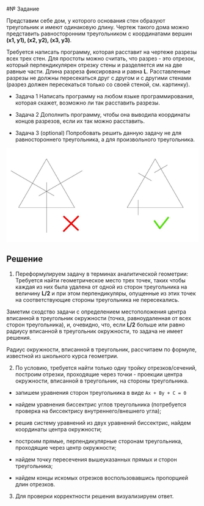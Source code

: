 #№ Задание

Представим себе дом, у которого основания стен образуют треугольник и имеют одинаковую длину. Чертеж такого дома можно представить равносторонним треугольником с координатами вершин **(x1, y1), (x2, y2), (x3, y3)**.

Требуется написать программу, которая расставит на чертеже разрезы всех трех стен. Для простоты можно считать, что разрез - это отрезок, который перпендикулярен отрезку стены и разделяется им на две равные части. Длина разреза фиксирована и равна **L**.
Расставленные разрезы не должны пересекаться друг с другом и с другими стенами (разрез должен пересекаться только со своей стеной, см. картинку).

- Задача 1
Написать программу на любом языке программирования, которая скажет, возможно ли так расставить разрезы.

- Задача 2
Дополнить программу, чтобы она выводила координаты концов разрезов, если их так можно расставить.

- Задача 3 (optional)
Попробовать решить данную задачу не для равностороннего треугольника, а для произвольного треугольника.

![example](https://github.com/vjkuznetsov/csc_ams1_test/blob/master/img/example.png)

## Решение

1. Переформулируем задачу в терминах аналитической геометрии: Требуется найти геометрическое место трех точек, таких чтобы каждая из них была удалена от одной из сторон треугольника на величину **L/2** и при этом перпендикуляры, опущенные из этих точек на соответствующие стороны треугольника не пересекались.

Заметим сходство задачи с определением местоположения центра вписанной в треугольник окружности (точка, равноудаленная от всех сторон треугольника), и, очевидно, что, если **L/2** больше или равно радиусу вписанной в треугольник окружности, то задача не имеет решения. 

Радиус окружности, вписанной в треугольник, рассчитаем по формуле, известной из школьного курса геометрии.

2. По условию, требуется найти только одну тройку отрезков/сечений, построим отрезки, проходящие через точки - проекции центра окружности, вписанной в треугольник, на стороны треугольника.

- запишем уравнения сторон треугольника в виде ```Ax + By + C = 0```

- найдем уравнения биссектрис углов треугольника (потребуется проверка на биссектрису внутреннего/внешнего угла);

- решив систему уравнений из двух уравнений биссектрис, найдем координаты центра окружности;

- построим прямые, перпендикулярные сторонам треугольника, проходящие через центр окружности;

- найдем точку пересечения вышеуказанных прямых и сторон треугольника;

- найдем концы искомых отрезков воспользовавшись пропорцией длин отрезков.

3. Для проверки корректности решения визуализируем ответ.






